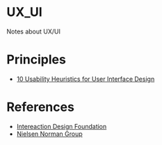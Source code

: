 # UX_UI
Notes about UX/UI

# Principles
- [10 Usability Heuristics for User Interface Design](https://www.nngroup.com/articles/ten-usability-heuristics/)

# References
- [Intereaction Design Foundation](https://www.interaction-design.org/literature)
- [Nielsen Norman Group](https://www.nngroup.com/)
